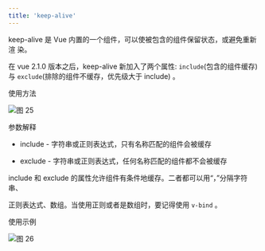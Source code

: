 ```yaml
---
title: 'keep-alive'
---
```


keep-alive 是 Vue 内置的一个组件，可以使被包含的组件保留状态，或避免重新渲
染。

在 vue 2.1.0 版本之后，keep-alive 新加入了两个属性: `include`(包含的组件缓存) 与
`exclude`(排除的组件不缓存，优先级大于 include) 。

使用方法

![图 25](https://wongabner.coding.net/p/picgo/d/mdimg/git/raw/master/2021-03-23-19-19-41.png)  

参数解释

* include - 字符串或正则表达式，只有名称匹配的组件会被缓存

* exclude - 字符串或正则表达式，任何名称匹配的组件都不会被缓存

include 和 exclude 的属性允许组件有条件地缓存。二者都可以用“，”分隔字符串、

正则表达式、数组。当使用正则或者是数组时，要记得使用 `v-bind` 。

使用示例

![图 26](https://wongabner.coding.net/p/picgo/d/mdimg/git/raw/master/2021-03-23-19-19-56.png)  
